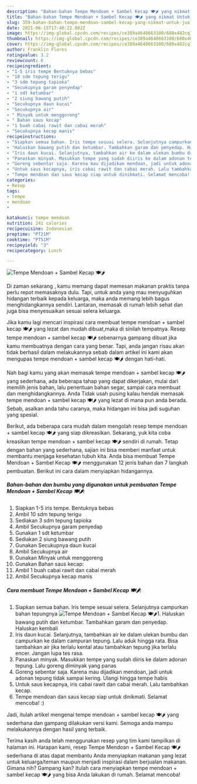 ```yaml
---
description: "Bahan-bahan Tempe Mendoan + Sambel Kecap 🍽️🌶️ yang nikmat Untuk Jualan"
title: "Bahan-bahan Tempe Mendoan + Sambel Kecap 🍽️🌶️ yang nikmat Untuk Jualan"
slug: 359-bahan-bahan-tempe-mendoan-sambel-kecap-yang-nikmat-untuk-jualan
date: 2021-06-15T17:40:22.802Z
image: https://img-global.cpcdn.com/recipes/ce389a4648663100/680x482cq70/tempe-mendoan-sambel-kecap-🍽️🌶️-foto-resep-utama.jpg
thumbnail: https://img-global.cpcdn.com/recipes/ce389a4648663100/680x482cq70/tempe-mendoan-sambel-kecap-🍽️🌶️-foto-resep-utama.jpg
cover: https://img-global.cpcdn.com/recipes/ce389a4648663100/680x482cq70/tempe-mendoan-sambel-kecap-🍽️🌶️-foto-resep-utama.jpg
author: Franklin Flores
ratingvalue: 3.2
reviewcount: 6
recipeingredient:
- "1-5 iris tempe Bentuknya bebas"
- "10 sdm tepung terigu"
- "3 sdm tepung tapioka"
- "Secukupnya garam penyedap"
- "1 sdt ketumbar"
- "2 siung bawang putih"
- "Secukupnya daun kucai"
- "Secukupnya air"
- " Minyak untuk menggoreng"
- " Bahan saus kecap"
- "1 buah cabai rawit dan cabai merah"
- "Secukupnya kecap manis"
recipeinstructions:
- "Siapkan semua bahan. Iris tempe sesuai selera. Selanjutnya campurkan bahan tepungnya"
- "Haluskan bawang putih dan ketumbar. Tambahkan garam dan penyedap. Haluskan kembali"
- "Iris daun kucai. Selanjutnya, tambahkan air ke dalam ulekan bumbu dan campurkan ke dalam campuran tepung. Lalu aduk hingga rata. Bisa tambahkan air jika terlalu kental atau tambahkan tepung jika terlalu encer. Jangan lupa tes rasa."
- "Panaskan minyak. Masukkan tempe yang sudah diiris ke dalam adonan tepung. Lalu goreng diminyak yang panas"
- "Goreng sebentar saja. Karena mau dijadikan mendoan, jadi untuk adonan tepung tidak sampai kering. Ulangi hingga tempe habis"
- "Untuk saus kecapnya, iris cabai rawit dan cabai merah. Lalu tambahkan kecap."
- "Tempe mendoan dan saus kecap siap untuk dinikmati. Selamat mencoba! :)"
categories:
- Resep
tags:
- tempe
- mendoan
- 

katakunci: tempe mendoan  
nutrition: 241 calories
recipecuisine: Indonesian
preptime: "PT21M"
cooktime: "PT51M"
recipeyield: "3"
recipecategory: Lunch

---
```



![Tempe Mendoan + Sambel Kecap 🍽️🌶️](https://img-global.cpcdn.com/recipes/ce389a4648663100/680x482cq70/tempe-mendoan-sambel-kecap-🍽️🌶️-foto-resep-utama.jpg)

Di zaman  sekarang , kamu memang dapat memesan makanan praktis tanpa perlu repot memasaknya dulu. Tapi, untuk anda yang mau menyuguhkan hidangan terbaik kepada keluarga, maka anda memang lebih bagus menghidangkannya sendiri. Lantaran, memasak di rumah lebih sehat dan juga bisa menyesuaikan sesuai selera keluarga.

Jika kamu lagi mencari inspirasi cara membuat tempe mendoan + sambel kecap 🍽️🌶️ yang lezat dan mudah dibuat,maka di sinilah tempatnya. Resep tempe mendoan + sambel kecap 🍽️🌶️  sebenarnya gampang dibuat jika kamu membuatnya dengan cara yang benar. Tapi, anda jangan risau akan tidak berhasil dalam melakukannya 
sebab dalam artikel ini kami akan mengupas tempe mendoan + sambel kecap 🍽️🌶️ dengan hati-hati.  



Nah bagi kamu yang akan memasak tempe mendoan + sambel kecap 🍽️🌶️ yang sederhana, ada beberapa tahap yang dapat dikerjakan, mulai dari memilih jenis bahan, lalu penentuan bahan segar, sampai cara membuat dan menghidangkannya. Anda Tidak usah pusing kalau hendak memasak tempe mendoan + sambel kecap 🍽️🌶️ yang lezat di mana pun anda berada. Sebab, asalkan anda  tahu caranya, maka hidangan ini bisa jadi suguhan yang spesial.

Berikut, ada beberapa cara mudah dalam mengolah resep tempe mendoan + sambel kecap 🍽️🌶️ yang siap dikreasikan. Sekarang, yuk kita coba kreasikan tempe mendoan + sambel kecap 🍽️🌶️ sendiri di rumah. Tetap dengan bahan yang sederhana, sajian ini bisa memberi manfaat untuk membantu menjaga kesehatan tubuh kita. Anda bisa membuat Tempe Mendoan + Sambel Kecap 🍽️🌶️ menggunakan 12 jenis bahan dan 7 langkah pembuatan. Berikut ini cara dalam menyiapkan hidangannya.

<!--inarticleads1-->

##### Bahan-bahan dan bumbu yang digunakan untuk pembuatan Tempe Mendoan + Sambel Kecap 🍽️🌶️:

1. Siapkan 1-5 iris tempe. Bentuknya bebas
1. Ambil 10 sdm tepung terigu
1. Sediakan 3 sdm tepung tapioka
1. Ambil Secukupnya garam penyedap
1. Gunakan 1 sdt ketumbar
1. Sediakan 2 siung bawang putih
1. Gunakan Secukupnya daun kucai
1. Ambil Secukupnya air
1. Gunakan  Minyak untuk menggoreng
1. Gunakan  Bahan saus kecap:
1. Ambil 1 buah cabai rawit dan cabai merah
1. Ambil Secukupnya kecap manis




<!--inarticleads2-->

##### Cara membuat Tempe Mendoan + Sambel Kecap 🍽️🌶️:

1. Siapkan semua bahan. Iris tempe sesuai selera. Selanjutnya campurkan bahan tepungnya
<img src="https://img-global.cpcdn.com/steps/7047cbb5853e5c38/160x128cq70/tempe-mendoan-sambel-kecap-🍽️🌶️-langkah-memasak-1-foto.jpg" alt="Tempe Mendoan + Sambel Kecap 🍽️🌶️">1. Haluskan bawang putih dan ketumbar. Tambahkan garam dan penyedap. Haluskan kembali
1. Iris daun kucai. Selanjutnya, tambahkan air ke dalam ulekan bumbu dan campurkan ke dalam campuran tepung. Lalu aduk hingga rata. Bisa tambahkan air jika terlalu kental atau tambahkan tepung jika terlalu encer. Jangan lupa tes rasa.
1. Panaskan minyak. Masukkan tempe yang sudah diiris ke dalam adonan tepung. Lalu goreng diminyak yang panas
1. Goreng sebentar saja. Karena mau dijadikan mendoan, jadi untuk adonan tepung tidak sampai kering. Ulangi hingga tempe habis
1. Untuk saus kecapnya, iris cabai rawit dan cabai merah. Lalu tambahkan kecap.
1. Tempe mendoan dan saus kecap siap untuk dinikmati. Selamat mencoba! :)




Jadi, itulah artikel mengenai  tempe mendoan + sambel kecap 🍽️🌶️  yang sederhana dan gampang dilakukan versi kami. Semoga anda mampu melakukannya dengan hasil yang terbaik. 

Terima kasih anda telah menggunakan resep yang tim kami tampilkan di halaman ini. Harapan kami, resep  Tempe Mendoan + Sambel Kecap 🍽️🌶️ sederhana di atas dapat membantu Anda menyiapkan makanan yang lezat untuk keluarga/teman maupun menjadi inspirasi dalam berjualan makanan. Gimana nih? Gampang kan? Itulah cara menyiapkan tempe mendoan + sambel kecap 🍽️🌶️ yang bisa Anda lakukan di rumah. Selamat mencoba!

